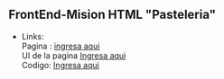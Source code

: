 ## FrontEnd-Mision HTML "Pasteleria"

* Links: <br>
Pagina : [ingresa aqui](https://lunapastel.netlify.app/index.html) <br>
UI de la pagina [Ingresa aqui](https://www.figma.com/proto/M6hNT7unWkg7Dnm0rNygXM/BitCake?node-id=2%3A2&scaling=scale-down-width&page-id=0%3A1&hotspot-hints=0&hide-ui=1)  <br>
Codigo: [Ingresa aqui](https://github.com/pakosanchez27/Mision-FrontEnd/tree/master/02%20-%20Pasteleria) <br>